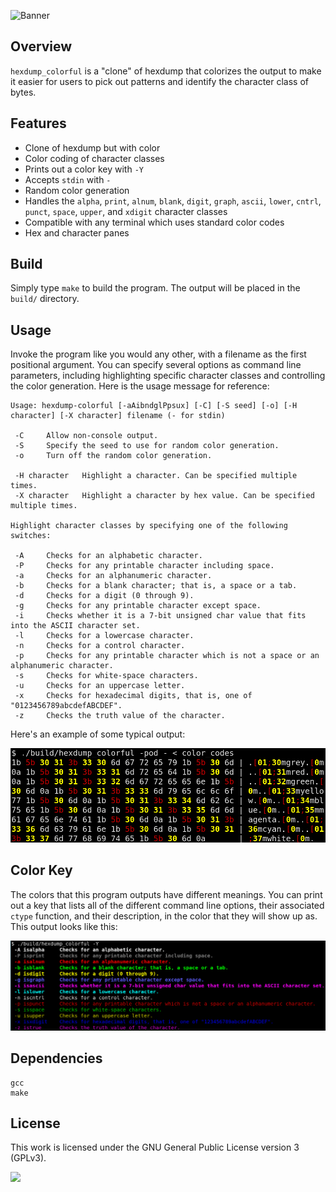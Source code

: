 ![Banner](https://s-christy.com/sbs/status-banner.svg?icon=action/token&hue=0&title=Hexdump%20Colorful&description=A%20utility%20from%20the%2090s%2C%20now%20in%20color%21)

## Overview

`hexdump_colorful` is a "clone" of hexdump that colorizes the output to make it
easier for users to pick out patterns and identify the character class of
bytes.

## Features

- Clone of hexdump but with color
- Color coding of character classes
- Prints out a color key with `-Y`
- Accepts `stdin` with `-`
- Random color generation
- Handles the `alpha`, `print`, `alnum`, `blank`, `digit`, `graph`, `ascii`, `lower`, `cntrl`, `punct`, `space`, `upper`, and `xdigit` character classes
- Compatible with any terminal which uses standard color codes
- Hex and character panes

## Build

Simply type `make` to build the program. The output will be placed in the
`build/` directory.

## Usage

Invoke the program like you would any other, with a filename as the first
positional argument. You can specify several options as command line
parameters, including highlighting specific character classes and controlling
the color generation. Here is the usage message for reference:

```
Usage: hexdump-colorful [-aAibndglPpsux] [-C] [-S seed] [-o] [-H character] [-X character] filename (- for stdin)

 -C     Allow non-console output.
 -S     Specify the seed to use for random color generation.
 -o     Turn off the random color generation.

 -H character   Highlight a character. Can be specified multiple times.
 -X character   Highlight a character by hex value. Can be specified multiple times.

Highlight character classes by specifying one of the following switches:

 -A     Checks for an alphabetic character.
 -P     Checks for any printable character including space.
 -a     Checks for an alphanumeric character.
 -b     Checks for a blank character; that is, a space or a tab.
 -d     Checks for a digit (0 through 9).
 -g     Checks for any printable character except space.
 -i     Checks whether it is a 7-bit unsigned char value that fits into the ASCII character set.
 -l     Checks for a lowercase character.
 -n     Checks for a control character.
 -p     Checks for any printable character which is not a space or an alphanumeric character.
 -s     Checks for white-space characters.
 -u     Checks for an uppercase letter.
 -x     Checks for hexadecimal digits, that is, one of "0123456789abcdefABCDEF".
 -z     Checks the truth value of the character.
```

Here's an example of some typical output:

<p align="center">
  <img alt="Selecting Character Classes" src="./example/selecting_classes.png">
<p>

## Color Key

The colors that this program outputs have different meanings. You can print out
a key that lists all of the different command line options, their associated
`ctype` function, and their description, in the color that they will show up as.
This output looks like this:

<p align="center">
  <img alt="Color Key" src="./example/color_key.png">
<p>

## Dependencies

```
gcc
make
```

## License

This work is licensed under the GNU General Public License version 3 (GPLv3).

[<img src="https://s-christy.com/status-banner-service/GPLv3_Logo.svg" width="150" />](https://www.gnu.org/licenses/gpl-3.0.en.html)
